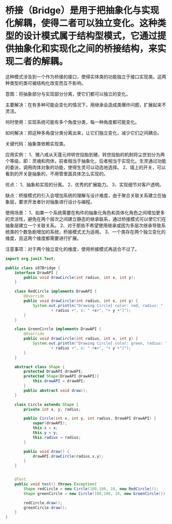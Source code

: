 # 桥接（Bridge）是用于把抽象化与实现化解耦，使得二者可以独立变化。这种类型的设计模式属于结构型模式，它通过提供抽象化和实现化之间的桥接结构，来实现二者的解耦。

这种模式涉及到一个作为桥接的接口，使得实体类的功能独立于接口实现类。这两种类型的类可被结构化改变而互不影响。

意图：将抽象部分与实现部分分离，使它们都可以独立的变化。

主要解决：在有多种可能会变化的情况下，用继承会造成类爆炸问题，扩展起来不灵活。

何时使用：实现系统可能有多个角度分类，每一种角度都可能变化。

如何解决：把这种多角度分类分离出来，让它们独立变化，减少它们之间耦合。

关键代码：抽象类依赖实现类。

应用实例： 1、猪八戒从天蓬元帅转世投胎到猪，转世投胎的机制将尘世划分为两个等级，即：灵魂和肉体，前者相当于抽象化，后者相当于实现化。生灵通过功能的委派，调用肉体对象的功能，使得生灵可以动态地选择。 2、墙上的开关，可以看到的开关是抽象的，不用管里面具体怎么实现的。

优点： 1、抽象和实现的分离。 2、优秀的扩展能力。 3、实现细节对客户透明。

缺点：桥接模式的引入会增加系统的理解与设计难度，由于聚合关联关系建立在抽象层，要求开发者针对抽象进行设计与编程。

使用场景： 1、如果一个系统需要在构件的抽象化角色和具体化角色之间增加更多的灵活性，避免在两个层次之间建立静态的继承联系，通过桥接模式可以使它们在抽象层建立一个关联关系。 2、对于那些不希望使用继承或因为多层次继承导致系统类的个数急剧增加的系统，桥接模式尤为适用。 3、一个类存在两个独立变化的维度，且这两个维度都需要进行扩展。

注意事项：对于两个独立变化的维度，使用桥接模式再适合不过了。

```java
import org.junit.Test;

public class s07Bridge {
    interface DrawAPI {
        public void drawCircle(int radius, int x, int y);
    }

    class RedCircle implements DrawAPI {
        @Override
        public void drawCircle(int radius, int x, int y) {
            System.out.println("Drawing Circle[ color: red, radius: "
                    + radius +", x: " +x+", "+ y +"]");
        }
    }

    class GreenCircle implements DrawAPI {
        @Override
        public void drawCircle(int radius, int x, int y) {
            System.out.println("Drawing Circle[ color: green, radius: "
                    + radius +", x: " +x+", "+ y +"]");
        }
    }

    abstract class Shape {
        protected DrawAPI drawAPI;
        protected Shape(DrawAPI drawAPI){
            this.drawAPI = drawAPI;
        }
        public abstract void draw();
    }

    class Circle extends Shape {
        private int x, y, radius;

        public Circle(int x, int y, int radius, DrawAPI drawAPI) {
            super(drawAPI);
            this.x = x;
            this.y = y;
            this.radius = radius;
        }

        public void draw() {
            drawAPI.drawCircle(radius,x,y);
        }
    }


    @Test
    public void test() throws Exception{
        Shape redCircle = new Circle(100,100, 10, new RedCircle());
        Shape greenCircle = new Circle(100,100, 10, new GreenCircle());

        redCircle.draw();
        greenCircle.draw();
    }
}

```
